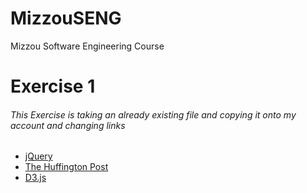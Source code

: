 # MizzouSENG
Mizzou Software Engineering Course
<h1> Exercise 1 </h1>
<h6> This Exercise is taking an already existing file and copying it onto my account and changing links </h6>

* [jQuery](https://jquery.com/)
* [The Huffington Post](http://elections.huffingtonpost.com/pollster/api)
* [D3.js](https://en.wikipedia.org/wiki/D3.js)
